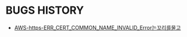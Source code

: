 # BUGS HISTORY

- [AWS-https-ERR_CERT_COMMON_NAME_INVALID_Error는꼬리를물고](./AWS-https-ERR_CERT_COMMON_NAME_INVALID_Error는꼬리를물고/AWS-https-ERR_CERT_COMMON_NAME_INVALID_Error는꼬리를물고.md)
